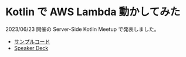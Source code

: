 # Kotlin で AWS Lambda 動かしてみた
2023/06/23 開催の Server-Side Kotlin Meetup で発表しました。

- [サンプルコード](https://github.com/Kaito-Dogi/kotless-sample)
- [Speaker Deck](https://speakerdeck.com/kaito_dogi/kotlin-de-aws-lambda-dong-kasitemita-server-side-kotlin-meetup-vol-dot-9-at-kaito-dogi)
